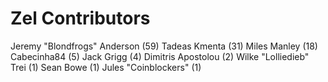 Zel Contributors
==================

Jeremy "Blondfrogs" Anderson (59)
Tadeas Kmenta (31)
Miles Manley (18)
Cabecinha84 (5)
Jack Grigg (4)
Dimitris Apostolou (2)
Wilke "Lolliedieb" Trei (1)
Sean Bowe (1)
Jules "Coinblockers" (1)

